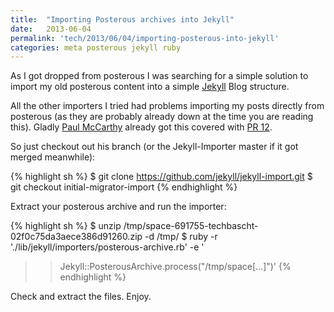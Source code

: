 ```yaml
---
title:  "Importing Posterous archives into Jekyll"
date:   2013-06-04
permalink: 'tech/2013/06/04/importing-posterous-into-jekyll'
categories: meta posterous jekyll ruby
---
```


As I got dropped from posterous I was searching for a simple solution to import
my old posterous content into a simple [Jekyll](http://www.jekyllrb.com) Blog structure.

All the other importers I tried had problems importing my posts directly from posterous
(as they are probably already down at the time you are reading this). Gladly [Paul McCarthy](https://github.com/pauldmccarthy)
already got this covered with [PR 12](https://github.com/jekyll/jekyll-import/blob/initial-migrator-import/lib/jekyll/importers/posterous-archive.rb).


So just checkout out his branch (or the Jekyll-Importer master if it got merged meanwhile):

{% highlight sh %}
$ git clone https://github.com/jekyll/jekyll-import.git
$ git checkout initial-migrator-import
{% endhighlight %}

Extract your posterous archive and run the importer:

{% highlight sh %}
$ unzip /tmp/space-691755-techbascht-02f0c75da3aece386d91260.zip -d /tmp/
$ ruby -r './lib/jekyll/importers/posterous-archive.rb' -e '
>> Jekyll::PosterousArchive.process("/tmp/space[…]")'
{% endhighlight %}

Check and extract the files.
Enjoy.
